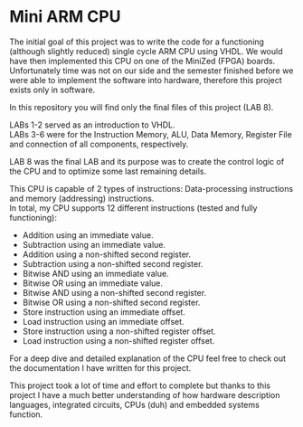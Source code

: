 # Mini ARM CPU

The initial goal of this project was to write the code for a functioning (although slightly reduced) single cycle ARM CPU using VHDL. We would have then implemented this CPU on one of the MiniZed (FPGA) boards. Unfortunately time was not on our side and the semester finished before we were able to implement the software into hardware, therefore this project exists only in software.

In this repository you will find only the final files of this project (LAB 8).

LABs 1-2 served as an introduction to VHDL. <br>
LABs 3-6 were for the Instruction Memory, ALU, Data Memory, Register File and connection of all components, respectively. <br>

LAB 8 was the final LAB and its purpose was to create the control logic of the CPU and to optimize some last remaining details.

This CPU is capable of 2 types of instructions: Data-processing instructions and memory (addressing) instructions. <br>
In total, my CPU supports 12 different instructions (tested and fully functioning):
- Addition using an immediate value.
- Subtraction using an immediate value.
- Addition using a non-shifted second register.
- Subtraction using a non-shifted second register.
- Bitwise AND using an immediate value.
- Bitwise OR using an immediate value.
- Bitwise AND using a non-shifted second register.
- Bitwise OR using a non-shifted second register.
- Store instruction using an immediate offset.
- Load instruction using an immediate offset.
- Store instruction using a non-shifted register offset.
- Load instruction using a non-shifted register offset.

For a deep dive and detailed explanation of the CPU feel free to check out the documentation I have written for this project.

This project took a lot of time and effort to complete but thanks to this project I have a much better understanding of how hardware description languages, integrated circuits, CPUs (duh) and embedded systems function.
